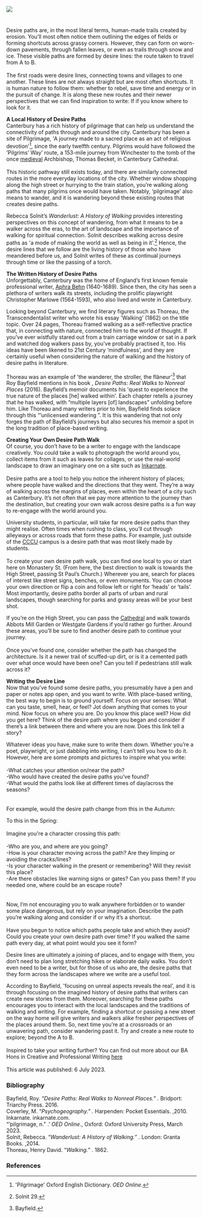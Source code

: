 <a href="https://dev.visual-essays.app"><img src="https://dev-visual-essays.netlify.app/images/ve-button.png"></a>

<param ve-config title="Walking the Desire Line: Writing Beyond the A to B" author="Daisy Butcher" layout="vtl" banner="https://stor.artstor.org/stor/f3590125-3b05-42a0-b365-e33a8735353c">
<param ve-entity eid="Q5360119" aliases="Elham Valley">

#

Desire paths are, in the most literal terms, human-made trails created by erosion. You’ll most often notice them outlining the edges of fields or forming shortcuts across grassy corners. However, they can form on worn-down pavements, through fallen leaves, or even as trails through snow and ice. These visible paths are formed by desire lines: the route taken to travel from A to B. 
<br><br>
The first roads were desire lines, connecting towns and villages to one another. These lines are not always straight but are most often shortcuts. It is human nature to follow them: whether to rebel, save time and energy or in the pursuit of change. It is along these new routes and their newer perspectives that we can find inspiration to write: If if you know where to look for it.
<param ve-image url="https://stor.artstor.org/stor/a1030442-f940-4024-b047-7790ada36d4c" label="Desire path" attribution="Daisy Butcher">

**A Local History of Desire Paths**   
Canterbury has a rich history of pilgrimage that can help us understand the connectivity of paths through and around the city. Canterbury has been a site of Pilgrimage, 'A journey made to a sacred place as an act of religious devotion'[^ref1], since the early twelfth century. Pilgrims would have followed the ‘Pilgrims’ Way’ route, a 153-mile journey from Winchester to the tomb of the once [medieval](/medieval/medieval-canterbury) Archbishop, Thomas Becket, in Canterbury Cathedral. 
<br><br>
This historic pathway still exists today, and there are similarly connected routes in the more everyday locations of the city. Whether window shopping along the high street or hurrying to the train station, you’re walking along paths that many pilgrims once would have taken. Notably, ‘pilgrimage’ also means to wander, and it is wandering beyond these existing routes that creates desire paths. 

Rebecca Solnit’s _Wanderlust: A History of Walking_ provides interesting perspectives on this concept of wandering, from what it means to be a walker across the eras, to the art of landscape and the importance of walking for spiritual connection. Solnit describes walking across desire paths as 'a mode of making the world as well as being in it'.[^ref2] Hence, the desire lines that we follow are the living history of those who have meandered before us, and Solnit writes of these as continual journeys through time or like the passing of a torch. 
<param ve-image url="https://stor.artstor.org/stor/41eafcdb-aeb1-4406-8269-3ef56a2b1e05" label="Desire path" attribution="Daisy Butcher">

**The Written History of Desire Paths**    
Unforgettably, Canterbury was the home of England’s first known female professional writer, [Aphra Behn](/17c/17c-behn-biography) (1640-1689). Since then, the city has seen a plethora of writers walk its streets, including the prolific playwright Christopher Marlowe (1564-1593), who also lived and wrote in Canterbury. 

Looking beyond Canterbury, we find literary figures such as Thoreau, the Transcendentalist writer who wrote his essay 'Walking' (1862) on the title topic. Over 24 pages, Thoreau framed walking as a self-reflective practice that, in connecting with nature, connected him to the world of thought. If you’ve ever wistfully stared out from a train carriage window or sat in a park and watched dog walkers pass by, you’ve probably practised it, too. His ideas have been likened to 21st Century ‘mindfulness’, and they are certainly useful when considering the nature of walking and the history of desire paths in literature. 
<br><br>
Thoreau was an example of 'the wanderer, the stroller, the flâneur'[^ref3]  that Roy Bayfield mentions in his book , _Desire Paths: Real Walks to Nonreal Places_ (2016). Bayfield’s memoir documents his 'quest to experience the true nature of the places [he] walked within'. Each chapter retells a journey that he has walked, with “multiple layers [of] landscapes” unfolding before him. Like Thoreau and many writers prior to him, Bayfield finds solace through this “’unlicensed wandering ”. It is this wandering that not only forges the path of Bayfield’s journeys but also secures his memoir a spot in the long tradition of place-based writing. 

**Creating Your Own Desire Path Walk**   
Of course, you don’t have to be a writer to engage with the landscape creatively. You could take a walk to photograph the world around you, collect items from it such as leaves for collages, or use the real-world landscape to draw an imaginary one on a site such as [Inkarnate]( https://inkarnate.com/). 
<br><br>
Desire paths are a tool to help you notice the inherent history of places; where people have walked and the directions that they went. They’re a way of walking across the margins of places, even within the heart of a city such as Canterbury. It’s not often that we pay more attention to the journey than the destination, but creating your own walk across desire paths is a fun way to re-engage with the world around you. 

University students, in particular, will take far more desire paths than they might realise. Often times when rushing to class, you’ll cut through alleyways or across roads that form these paths. For example, just outside of the [CCCU](https://www.canterbury.ac.uk) campus is a desire path that was most likely made by students.
<br><br>
To create your own desire path walk, you can find one local to you or start here on Monastery St. (From here, the best direction to walk is towards the High Street, passing St Paul’s Church.) Wherever you are, search for places of interest like street signs, benches, or even monuments. You can choose your own direction or flip a coin and follow left or right for ‘heads’ or ‘tails’. Most importantly, desire paths border all parts of urban and rural landscapes, though searching for parks and grassy areas will be your best shot. 
<param ve-image url="https://stor.artstor.org/stor/ba540d55-be26-475d-8b1b-6f91e43f1bed" label="Monastery Street" attribution="Daisy Butcher">

If you’re on the High Street, you can pass the [Cathedral](/pages/canterbury-cathedral-now-and-then) and walk towards Abbots Mill Garden or Westgate Gardens if you’d rather go further. Around these areas, you’ll be sure to find another desire path to continue your journey. 
<br><br>
Once you’ve found one, consider whether the path has changed the architecture. Is it a newer trail of scuffed-up dirt, or is it a cemented path over what once would have been one? Can you tell if pedestrians still walk across it?

**Writing the Desire Line**   
Now that you’ve found some desire paths, you presumably have a pen and paper or notes app open, and you want to write. With place-based writing, the best way to begin is to ground yourself. Focus on your senses: What can you taste, smell, hear, or feel? Jot down anything that comes to your mind. Now focus on where you are. Do you know this place well? How did you get here? Think of the desire path where you began and consider if there’s a link between there and where you are now. Does this link tell a story? 

Whatever ideas you have, make sure to write them down. Whether you’re a poet, playwright, or just dabbling into writing, I can’t tell you how to do it. However, here are some prompts and pictures to inspire what you write:
<br><br>
-What catches your attention on/near the path?   
-Who would have created the desire paths you’ve found?   
-What would the paths look like at different times of day/across the seasons?   
<br><br>
For example, would the desire path change from this in the Autumn:

To this in the Spring:
 <br><br>
Imagine you're a character crossing this path: 
<br><br>
-Who are you, and where are you going?    
-How is your character moving across the path? Are they limping or avoiding the cracks/lines?    
-Is your character walking in the present or remembering? Will they revisit this place?   
-Are there obstacles like warning signs or gates? Can you pass them? If you needed one, where could be an escape route?   
<br><br>
Now, I’m not encouraging you to walk anywhere forbidden or to wander some place dangerous, but rely on your imagination. Describe the path you’re walking along and consider if or why it’s a shortcut. 
<br><br>
Have you begun to notice which paths people take and which they avoid? Could you create your own desire path over time? If you walked the same path every day, at what point would you see it form?

Desire lines are ultimately a joining of places, and to engage with them, you don’t need to plan long stretching hikes or elaborate daily walks. You don’t even need to be a writer, but for those of us who are, the desire paths that they form across the landscapes where we write are a useful tool. 

According to Bayfield, 'focusing on unreal aspects reveals the real', and it is through focusing on the imagined history of desire paths that writers can create new stories from them. Moreover, searching for these paths encourages you to interact with the local landscapes and the traditions of walking and writing. For example, finding a shortcut or passing a new street on the way home will give writers and walkers alike fresher perspectives of the places around them. So, next time you’re at a crossroads or an unwavering path, consider wandering past it. Try and create a new route to explore; beyond the A to B. 
<br><br>
Inspired to take your writing further? You can find out more about our BA Hons in Creative and Professional Writing [here](https://www.canterbury.ac.uk/study-here/courses/creative-and-professional-writing)
<br><br>
This article was published: 6 July 2023.
<param ve-image url="https://upload.wikimedia.org/wikipedia/commons/4/42/Pilgrims%27_Way_-_geograph.org.uk_-_3148465.jpg" label-"Pilgrims Way" attribution="N. Chadwick, via Wikimedia Commons" license="CC BY-SA 2.0">

### Bibliography
Bayfield, Roy. “_Desire Paths: Real Walks to Nonreal Places.” ._ Bridport: Triarchy Press. 2016.    
Coverley, M. “_Psychogeography.” ._ Harpenden: Pocket Essentials. ,2010.    
Inkarnate. inkarnate.com.    
“’pilgrimage, n.” .’ _OED Online_., Oxford: Oxford University Press, March 2023.    
Solnit, Rebecca. “_Wanderlust: A History of Walking.” ._ London: Granta Books. ,2014.    
Thoreau, Henry David. “_Walking.” ._ 1862.    

### References

[^ref1]: 'Pilgrimage' Oxford English Dictionary. _OED Online_.
[^ref2]: Solnit 29.
[^ref3]: Bayfield.
